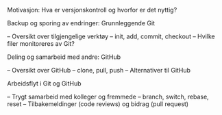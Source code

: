 Motivasjon: Hva er versjonskontroll og hvorfor er det nyttig?

Backup og sporing av endringer: Grunnleggende Git

– Oversikt over tilgjengelige verktøy
– init, add, commit, checkout
– Hvilke filer monitoreres av Git?

Deling og samarbeid med andre: GitHub

– Oversikt over GitHub
– clone, pull, push
– Alternativer til GitHub

Arbeidsflyt i Git og GitHub

– Trygt samarbeid med kolleger og fremmede
– branch, switch, rebase, reset
– Tilbakemeldinger (code reviews) og bidrag (pull request)
